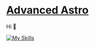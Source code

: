 # [Advanced Astro](https://advanced-astro.dev)
Hi 🎉

[![My Skills](https://skillicons.dev/icons?i=astro,css,html,js,nodejs,ts,netlify,vercel)](https://skillicons.dev)
